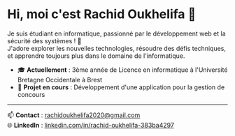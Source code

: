 # Hi, moi c'est Rachid Oukhelifa 👋

Je suis étudiant en informatique, passionné par le développement web et la sécurité des systèmes ! 🚀  
J'adore explorer les nouvelles technologies, résoudre des défis techniques, et apprendre toujours plus dans le domaine de l'informatique.

- 🎓 **Actuellement** : 3ème année de Licence en informatique à l'Université Bretagne Occidentale à Brest
- 💼 **Projet en cours** : Développement d'une application pour la gestion de concours

---

📫 **Contact** : [rachidoukhelifa2020@gmail.com](mailto:rachidoukhelifa2020@gmail.com)  
🌐 **LinkedIn** : [linkedin.com/in/rachid-oukhelifa-383ba4297](https://www.linkedin.com/in/rachid-oukhelifa-383ba4297)


